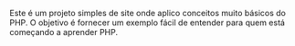 Este é um projeto simples de site onde aplico conceitos muito básicos do PHP. O objetivo é fornecer um exemplo fácil de entender para quem está começando a aprender PHP.
